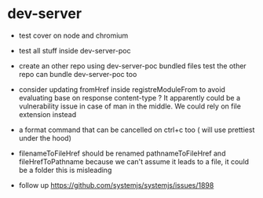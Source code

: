 # dev-server

- test cover on node and chromium
- test all stuff inside dev-server-poc
- create an other repo using dev-server-poc bundled files
  test the other repo can bundle dev-server-poc too
- consider updating fromHref inside registreModuleFrom to
  avoid evaluating base on response content-type ?
  It apparently could be a vulnerability issue in case of man in the middle. We could rely on file extension instead
- a format command that can be cancelled on ctrl+c too
  ( will use prettiest under the hood)
- filenameToFileHref should be renamed pathnameToFileHref
  and fileHrefToPathname
  because we can't assume it leads to a file, it could be a folder
  this is misleading

- follow up https://github.com/systemjs/systemjs/issues/1898
